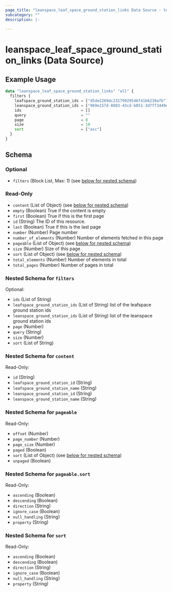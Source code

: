 ```yaml
---
page_title: "leanspace_leaf_space_ground_station_links Data Source - terraform-provider-leanspace"
subcategory: ""
description: |-
  
---
```


# leanspace_leaf_space_ground_station_links (Data Source)



## Example Usage

```terraform
data "leanspace_leaf_space_ground_station_links" "all" {
  filters {
    leafspace_ground_station_ids = ["d5de2269dc23179929546f41b6239afb"]
    leanspace_ground_station_ids = ["969e157d-8883-43cd-b851-3d7ff3449ec6"]
    ids                          = []
    query                        = ""
    page                         = 0
    size                         = 10
    sort                         = ["asc"]
  }
}
```

<!-- schema generated by tfplugindocs -->
## Schema

### Optional

- `filters` (Block List, Max: 1) (see [below for nested schema](#nestedblock--filters))

### Read-Only

- `content` (List of Object) (see [below for nested schema](#nestedatt--content))
- `empty` (Boolean) True if the content is empty
- `first` (Boolean) True if this is the first page
- `id` (String) The ID of this resource.
- `last` (Boolean) True if this is the last page
- `number` (Number) Page number
- `number_of_elements` (Number) Number of elements fetched in this page
- `pageable` (List of Object) (see [below for nested schema](#nestedatt--pageable))
- `size` (Number) Size of this page
- `sort` (List of Object) (see [below for nested schema](#nestedatt--sort))
- `total_elements` (Number) Number of elements in total
- `total_pages` (Number) Number of pages in total

<a id="nestedblock--filters"></a>
### Nested Schema for `filters`

Optional:

- `ids` (List of String)
- `leafspace_ground_station_ids` (List of String) list of the leafspace ground station ids
- `leanspace_ground_station_ids` (List of String) list of the leanspace ground station ids
- `page` (Number)
- `query` (String)
- `size` (Number)
- `sort` (List of String)


<a id="nestedatt--content"></a>
### Nested Schema for `content`

Read-Only:

- `id` (String)
- `leafspace_ground_station_id` (String)
- `leafspace_ground_station_name` (String)
- `leanspace_ground_station_id` (String)
- `leanspace_ground_station_name` (String)


<a id="nestedatt--pageable"></a>
### Nested Schema for `pageable`

Read-Only:

- `offset` (Number)
- `page_number` (Number)
- `page_size` (Number)
- `paged` (Boolean)
- `sort` (List of Object) (see [below for nested schema](#nestedobjatt--pageable--sort))
- `unpaged` (Boolean)

<a id="nestedobjatt--pageable--sort"></a>
### Nested Schema for `pageable.sort`

Read-Only:

- `ascending` (Boolean)
- `descending` (Boolean)
- `direction` (String)
- `ignore_case` (Boolean)
- `null_handling` (String)
- `property` (String)



<a id="nestedatt--sort"></a>
### Nested Schema for `sort`

Read-Only:

- `ascending` (Boolean)
- `descending` (Boolean)
- `direction` (String)
- `ignore_case` (Boolean)
- `null_handling` (String)
- `property` (String)
